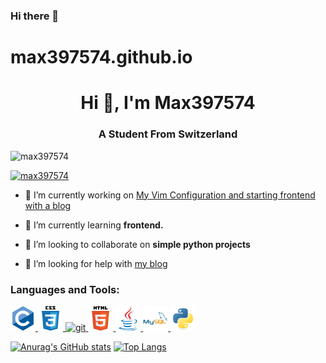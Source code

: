 ### Hi there 👋
# max397574.github.io

<h1 align="center">Hi 👋, I'm Max397574</h1>
<h3 align="center">A Student From Switzerland</h3>

<p align="left"> <img src="https://komarev.com/ghpvc/?username=max397574&label=Profile%20views&color=0e75b6&style=flat" alt="max397574" /> </p>

<p align="left"> <a href="https://github.com/ryo-ma/github-profile-trophy"><img src="https://github-profile-trophy.vercel.app/?username=max397574" alt="max397574" /></a> </p>

- 🔭 I’m currently working on [My Vim Configuration and starting frontend with a blog](https://max397574.github.io)

- 🌱 I’m currently learning **frontend.**

- 👯 I’m looking to collaborate on **simple python projects**

- 🤝 I’m looking for help with [my blog](https://max397574.github.io)


<h3 align="left">Languages and Tools:</h3>
<p align="left"> <a href="https://www.cprogramming.com/" target="_blank"> <img src="https://raw.githubusercontent.com/devicons/devicon/master/icons/c/c-original.svg" alt="c" width="40" height="40"/> </a> <a href="https://www.w3schools.com/css/" target="_blank"> <img src="https://raw.githubusercontent.com/devicons/devicon/master/icons/css3/css3-original-wordmark.svg" alt="css3" width="40" height="40"/> </a> <a href="https://git-scm.com/" target="_blank"> <img src="https://www.vectorlogo.zone/logos/git-scm/git-scm-icon.svg" alt="git" width="40" height="40"/> </a> <a href="https://www.w3.org/html/" target="_blank"> <img src="https://raw.githubusercontent.com/devicons/devicon/master/icons/html5/html5-original-wordmark.svg" alt="html5" width="40" height="40"/> </a> <a href="https://www.java.com" target="_blank"> <img src="https://raw.githubusercontent.com/devicons/devicon/master/icons/java/java-original.svg" alt="java" width="40" height="40"/> </a> <a href="https://www.mysql.com/" target="_blank"> <img src="https://raw.githubusercontent.com/devicons/devicon/master/icons/mysql/mysql-original-wordmark.svg" alt="mysql" width="40" height="40"/> </a> <a href="https://www.python.org" target="_blank"> <img src="https://raw.githubusercontent.com/devicons/devicon/master/icons/python/python-original.svg" alt="python" width="40" height="40"/> </a> </p>


[![Anurag's GitHub stats](https://github-readme-stats.vercel.app/api?username=max397574&show_icons=true&theme=gruvbox)](https://github.com/anuraghazra/github-readme-stats)
[![Top Langs](https://github-readme-stats.vercel.app/api/top-langs/?username=max397574&show_icons=true&theme=gruvbox)](https://github.com/anuraghazra/github-readme-stats)
